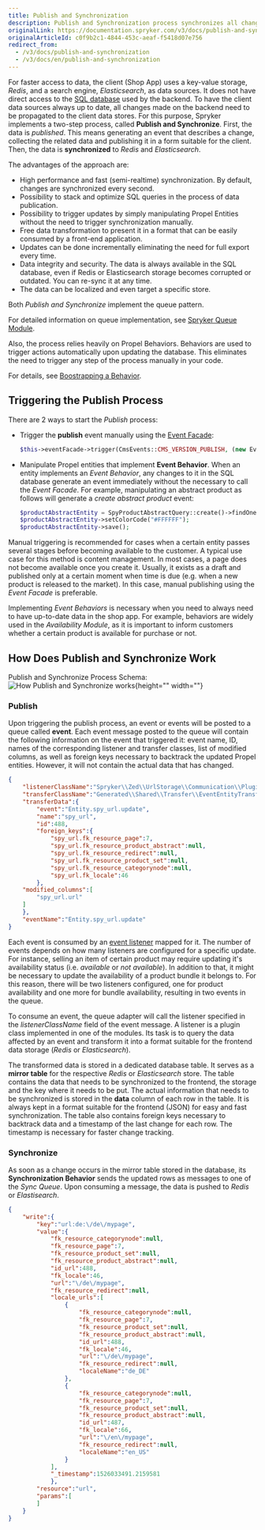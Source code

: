 ```yaml
---
title: Publish and Synchronization
description: Publish and Synchronization process synchronizes all changes made on the backend need to be propagated to the client data stores.
originalLink: https://documentation.spryker.com/v3/docs/publish-and-synchronization
originalArticleId: c0f9b2c1-4844-453c-aeaf-f5418d07e756
redirect_from:
  - /v3/docs/publish-and-synchronization
  - /v3/docs/en/publish-and-synchronization
---
```


For faster access to data, the client (Shop App) uses a key-value storage, *Redis*, and a search engine, *Elasticsearch*, as data sources. It does not have direct access to the [SQL database](/docs/scos/dev/developer-guides/201907.0/development-guide/back-end/zed/persistence-layer/persistence-layer.html) used by the backend. To have the client data sources always up to date, all changes made on the backend need to be propagated to the client data stores. For this purpose, Spryker implements a two-step process, called **Publish and Synchronize**. First, the data is *published*. This means generating an event that describes a change, collecting the related data and publishing it in a form suitable for the client. Then, the data is **synchronized** to *Redis* and *Elasticsearch*.

The advantages of the approach are:

* High performance and fast (semi-realtime) synchronization. By default, changes are synchronized every second.
* Possibility to stack and optimize SQL queries in the process of data publication.
* Possibility to trigger updates by simply manipulating Propel Entities without the need to trigger synchronization manually.
* Free data transformation to present it in a format that can be easily consumed by a front-end application.
* Updates can be done incrementally eliminating the need for full export every time.
* Data integrity and security. The data is always available in the SQL database, even if Redis or Elasticsearch storage becomes corrupted or outdated. You can re-sync it at any time.
* The data can be localized and even target a specific store.

Both *Publish and Synchronize* implement the queue pattern.

For detailed information on queue implementation, see [Spryker Queue Module](/docs/scos/dev/developer-guides/201907.0/development-guide/back-end/data-manipulation/data-publishing/queue/queue.html).

Also, the process relies heavily on Propel Behaviors. Behaviors are used to trigger actions automatically upon updating the database. This eliminates the need to trigger any step of the process manually in your code.

For details, see [Boostrapping a Behavior](http://propelorm.org/documentation/cookbook/writing-behavior.html).

## Triggering the Publish Process

There are 2 ways to start the *Publish* process:

* Trigger the **publish** event manually using the [Event Facade](/docs/scos/dev/developer-guides/201907.0/development-guide/back-end/data-manipulation/data-publishing/event/adding-events.html):

  ```php
  $this->eventFacade->trigger(CmsEvents::CMS_VERSION_PUBLISH, (new EventEntityTransfer())->setId($id));
  ```

* Manipulate Propel entities that implement **Event Behavior**. When an entity implements an *Event Behavior*, any changes to it in the SQL database generate an event immediately without the necessary to call the *Event Facade*. For example, manipulating an abstract product as follows will generate a *create abstract product* event:

  ```php
  $productAbstractEntity = SpyProductAbstractQuery::create()->findOne();
  $productAbstractEntity->setColorCode("#FFFFFF");
  $productAbstractEntity->save();
  ```

Manual triggering is recommended for cases when a certain entity passes several stages before becoming available to the customer. A typical use case for this method is content management. In most cases, a page does not become available once you create it. Usually, it exists as a draft and published only at a certain moment when time is due (e.g. when a new product is released to the market). In this case, manual publishing using the *Event Facade* is preferable.

Implementing *Event Behaviors* is necessary when you need to always need to have up-to-date data in the shop app. For example, behaviors are widely used in the *Availability Module*, as it is important to inform customers whether a certain product is available for purchase or not.

## How Does Publish and Synchronize Work

Publish and Synchronize Process Schema:
![How Publish and Synchronize works](https://spryker.s3.eu-central-1.amazonaws.com/docs/Developer+Guide/Architecture+Concepts/Publish+and+Synchronization/how-it-works.png){height="" width=""}

### Publish

Upon triggering the publish process, an event or events will be posted to a queue called **event**. Each event message posted to the queue will contain the following information on the event that triggered it: event name, ID, names of the corresponding listener and transfer classes, list of modified columns, as well as foreign keys necessary to backtrack the updated Propel entities. However, it will not contain the actual data that has changed.

```json
{
	"listenerClassName":"Spryker\\Zed\\UrlStorage\\Communication\\Plugin\\Event\\Listener\\UrlStorageListener",
	"transferClassName":"Generated\\Shared\\Transfer\\EventEntityTransfer",
	"transferData":{
		"event":"Entity.spy_url.update",
		"name":"spy_url",
		"id":488,
		"foreign_keys":{
			"spy_url.fk_resource_page":7,
			"spy_url.fk_resource_product_abstract":null,
			"spy_url.fk_resource_redirect":null,
			"spy_url.fk_resource_product_set":null,
			"spy_url.fk_resource_categorynode":null,
			"spy_url.fk_locale":46
		},
	"modified_columns":[
		"spy_url.url"
	]
	},
	"eventName":"Entity.spy_url.update"
}
```

Each event is consumed by an [event listener](/docs/scos/dev/developer-guides/201907.0/development-guide/back-end/data-manipulation/data-publishing/event/listening-to-events.html) mapped for it. The number of events depends on how many listeners are configured for a specific update. For instance, selling an item of certain product may require updating it's availability status (i.e. *available* or *not available*). In addition to that, it might be necessary to update the availability of a product bundle it belongs to. For this reason, there will be two listeners configured, one for product availability and one more for bundle availability, resulting in two events in the queue.

To consume an event, the queue adapter will call the listener specified in the *listenerClassName* field of the event message. A listener is a plugin class implemented in one of the modules. Its task is to query the data affected by an event and transform it into a format suitable for the frontend data storage (*Redis* or *Elasticsearch*).

The transformed data is stored in a dedicated database table. It serves as a **mirror table** for the respective *Redis* or *Elasticsearch* store. The table contains the data that needs to be synchronized to the frontend, the storage and the key where it needs to be put. The actual information that needs to be synchronized is stored in the **data** column of each row in the table. It is always kept in a format suitable for the frontend (JSON) for easy and fast synchronization. The table also contains foreign keys necessary to backtrack data and a timestamp of the last change for each row. The timestamp is necessary for faster change tracking.

### Synchronize

As soon as a change occurs in the mirror table stored in the database, its **Synchronization Behavior** sends the updated rows as messages to one of the *Sync Queue*. Upon consuming a message, the data is pushed to *Redis* or *Elastisearch*.

```json
{
	"write":{
		"key":"url:de:\/de\/mypage",
		"value":{
			"fk_resource_categorynode":null,
			"fk_resource_page":7,
			"fk_resource_product_set":null,
			"fk_resource_product_abstract":null,
			"id_url":488,
			"fk_locale":46,
			"url":"\/de\/mypage",
			"fk_resource_redirect":null,
			"locale_urls":[
				{
					"fk_resource_categorynode":null,
					"fk_resource_page":7,
					"fk_resource_product_set":null,
					"fk_resource_product_abstract":null,
					"id_url":488,
					"fk_locale":46,
					"url":"\/de\/mypage",
					"fk_resource_redirect":null,
					"localeName":"de_DE"
				},
				{
					"fk_resource_categorynode":null,
					"fk_resource_page":7,
					"fk_resource_product_set":null,
					"fk_resource_product_abstract":null,
					"id_url":487,
					"fk_locale":66,
					"url":"\/en\/mypage",
					"fk_resource_redirect":null,
					"localeName":"en_US"
				}
			],
			"_timestamp":1526033491.2159581
			},
		"resource":"url",
		"params":[
		]
	}
}
```

